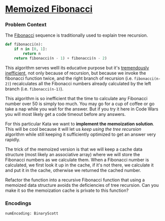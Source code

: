 # [Memoized Fibonacci](https://www.codewars.com/kata/529adbf7533b761c560004e5)

### Problem Context

The [Fibonacci](http://en.wikipedia.org/wiki/Fibonacci_number) sequence is traditionally used to explain tree recursion.  



```python
def fibonacci(n):
    if n in [0, 1]:
        return n
    return fibonacci(n - 1) + fibonacci(n - 2)
```




This algorithm serves welll its educative purpose but it's [tremendously inefficient](https://mitpress.mit.edu/sites/default/files/sicp/full-text/book/book-Z-H-11.html#%_sec_1.2.2), not only because of recursion, but because we invoke the fibonacci function twice, and the right branch of recursion (i.e. `fibonacci(n-2)`) recalculates all the Fibonacci numbers already calculated by the left branch (i.e. `fibonacci(n-1)`).

This algorithm is so inefficient that the time to calculate any Fibonacci number over 50 is simply too much. You may go for a cup of coffee or go take a nap while you wait for the answer. But if you try it here in Code Wars you will most likely get a code timeout before any answers.

For this particular Kata we want to **implement the memoization solution**. This will be cool because it will let us *keep using the tree recursion* algorithm while still keeping it sufficiently optimized to get an answer very rapidly.

The trick of the memoized version is that we will keep a cache data structure (most likely an associative array) where we will store the Fibonacci numbers as we calculate them. When a Fibonacci number is calculated, we first look it up in the cache, if it's not there, we calculate it and put it in the cache, otherwise we returned the cached number.

Refactor the function into a recursive Fibonacci function that using a memoized data structure avoids the deficiencies of tree recursion. Can you make it so the memoization cache is private to this function?

### Encodings

`numEncoding: BinaryScott`